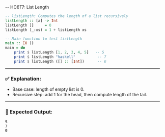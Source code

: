 -- HC6T7: List Length
```haskell
-- listLength: Computes the length of a list recursively
listLength :: [a] -> Int
listLength []     = 0
listLength (_:xs) = 1 + listLength xs

-- Main function to test listLength
main :: IO ()
main = do
    print $ listLength [1, 2, 3, 4, 5]   -- 5
    print $ listLength "haskell"          -- 7
    print $ listLength ([] :: [Int])      -- 0
```

---

### ✅ Explanation:

* Base case: length of empty list is 0.
* Recursive step: add 1 for the head, then compute length of the tail.

---

### 🧪 Expected Output:

```
5
7
0
```
